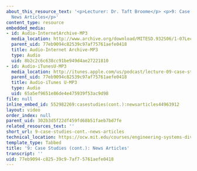 ```yaml
---
about_this_resource_text: '<p>Lecturer: Dr. Taft Broome</p> <p>9: Case Studies (cont.):
  News Articles</p>'
content_type: resource
embedded_media:
- id: Audio-InternetArchive-MP3
  media_location: http://www.archive.org/download/MITESD.932S06/1-07Lecture09_CaseStudiescont._NewsArticles.mp3
  parent_uid: 77eb9094c82539c97af75761aefe0418
  title: Audio-Internet Archive-MP3
  type: Audio
  uid: 8b2c2c6c638cc91be949d4ae27221810
- id: Audio-iTunesU-MP3
  media_location: http://itunes.apple.com/us/podcast/lecture-09-case-studies-cont./id341597867?i=63739026
  parent_uid: 77eb9094c82539c97af75761aefe0418
  title: Audio-iTunes U-MP3
  type: Audio
  uid: 65a5ef9651e86de4e475939f53ac9d98
file: null
inline_embed_id: 552982269:casestudies(cont.):newsarticles44963912
layout: video
order_index: null
parent_uid: 302b3d5f22df459fd68b51faeb7bd7fe
related_resources_text: ''
short_url: 9-case-studies-cont.-news-articles
technical_location: https://ocw.mit.edu/courses/engineering-systems-division/esd-932-engineering-ethics-spring-2006/audio-lectures/9-case-studies-cont.-news-articles
template_type: Tabbed
title: '9: Case Studies (cont.): News Articles'
transcript: ''
uid: 77eb9094-c825-39c9-7af7-5761aefe0418
---
```

